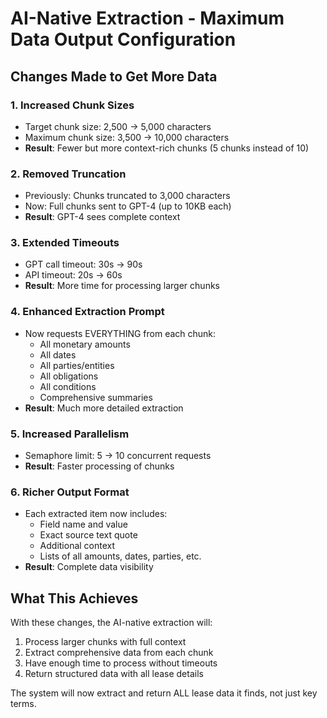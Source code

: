 # AI-Native Extraction - Maximum Data Output Configuration

## Changes Made to Get More Data

### 1. **Increased Chunk Sizes**
- Target chunk size: 2,500 → 5,000 characters
- Maximum chunk size: 3,500 → 10,000 characters
- **Result**: Fewer but more context-rich chunks (5 chunks instead of 10)

### 2. **Removed Truncation**
- Previously: Chunks truncated to 3,000 characters
- Now: Full chunks sent to GPT-4 (up to 10KB each)
- **Result**: GPT-4 sees complete context

### 3. **Extended Timeouts**
- GPT call timeout: 30s → 90s
- API timeout: 20s → 60s
- **Result**: More time for processing larger chunks

### 4. **Enhanced Extraction Prompt**
- Now requests EVERYTHING from each chunk:
  - All monetary amounts
  - All dates
  - All parties/entities
  - All obligations
  - All conditions
  - Comprehensive summaries
- **Result**: Much more detailed extraction

### 5. **Increased Parallelism**
- Semaphore limit: 5 → 10 concurrent requests
- **Result**: Faster processing of chunks

### 6. **Richer Output Format**
- Each extracted item now includes:
  - Field name and value
  - Exact source text quote
  - Additional context
  - Lists of all amounts, dates, parties, etc.
- **Result**: Complete data visibility

## What This Achieves

With these changes, the AI-native extraction will:
1. Process larger chunks with full context
2. Extract comprehensive data from each chunk
3. Have enough time to process without timeouts
4. Return structured data with all lease details

The system will now extract and return ALL lease data it finds, not just key terms.
